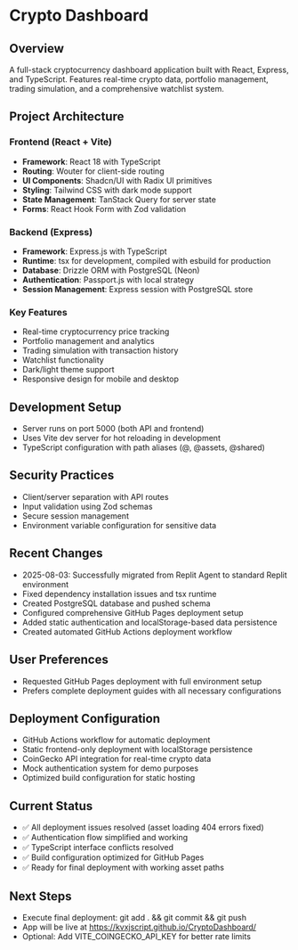 # Crypto Dashboard

## Overview
A full-stack cryptocurrency dashboard application built with React, Express, and TypeScript. Features real-time crypto data, portfolio management, trading simulation, and a comprehensive watchlist system.

## Project Architecture

### Frontend (React + Vite)
- **Framework**: React 18 with TypeScript
- **Routing**: Wouter for client-side routing
- **UI Components**: Shadcn/UI with Radix UI primitives
- **Styling**: Tailwind CSS with dark mode support
- **State Management**: TanStack Query for server state
- **Forms**: React Hook Form with Zod validation

### Backend (Express)
- **Framework**: Express.js with TypeScript
- **Runtime**: tsx for development, compiled with esbuild for production
- **Database**: Drizzle ORM with PostgreSQL (Neon)
- **Authentication**: Passport.js with local strategy
- **Session Management**: Express session with PostgreSQL store

### Key Features
- Real-time cryptocurrency price tracking
- Portfolio management and analytics
- Trading simulation with transaction history
- Watchlist functionality
- Dark/light theme support
- Responsive design for mobile and desktop

## Development Setup
- Server runs on port 5000 (both API and frontend)
- Uses Vite dev server for hot reloading in development
- TypeScript configuration with path aliases (@, @assets, @shared)

## Security Practices
- Client/server separation with API routes
- Input validation using Zod schemas
- Secure session management
- Environment variable configuration for sensitive data

## Recent Changes
- 2025-08-03: Successfully migrated from Replit Agent to standard Replit environment
- Fixed dependency installation issues and tsx runtime
- Created PostgreSQL database and pushed schema
- Configured comprehensive GitHub Pages deployment setup
- Added static authentication and localStorage-based data persistence
- Created automated GitHub Actions deployment workflow

## User Preferences
- Requested GitHub Pages deployment with full environment setup
- Prefers complete deployment guides with all necessary configurations

## Deployment Configuration
- GitHub Actions workflow for automatic deployment
- Static frontend-only deployment with localStorage persistence
- CoinGecko API integration for real-time crypto data
- Mock authentication system for demo purposes
- Optimized build configuration for static hosting

## Current Status
- ✅ All deployment issues resolved (asset loading 404 errors fixed)
- ✅ Authentication flow simplified and working
- ✅ TypeScript interface conflicts resolved
- ✅ Build configuration optimized for GitHub Pages
- ✅ Ready for final deployment with working asset paths

## Next Steps
- Execute final deployment: git add . && git commit && git push
- App will be live at https://kvxjscript.github.io/CryptoDashboard/
- Optional: Add VITE_COINGECKO_API_KEY for better rate limits